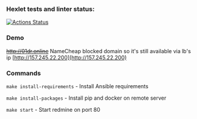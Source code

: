 ### Hexlet tests and linter status:

[![Actions Status](https://github.com/01dr/ansible-deploy-project-76/workflows/hexlet-check/badge.svg)](https://github.com/01dr/ansible-deploy-project-76/actions)

### Demo

~~http://01dr.online~~ NameCheap blocked domain so it's still available via lb's ip [http://157.245.22.200](http://157.245.22.200)

### Commands

`make install-requirements` - Install Ansible requirements

`make install-packages` - Install pip and docker on remote server

`make start` - Start redmine on port 80
